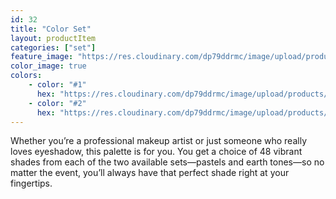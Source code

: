 ```yaml
---
id: 32
title: "Color Set"
layout: productItem
categories: ["set"]
feature_image: "https://res.cloudinary.com/dp79ddrmc/image/upload/products/colorSet.jpg"
color_image: true
colors:
    - color: "#1"
      hex: "https://res.cloudinary.com/dp79ddrmc/image/upload/products/colorSet1.jpg"
    - color: "#2"
      hex: "https://res.cloudinary.com/dp79ddrmc/image/upload/products/colorSet2.jpg"
---
```

Whether you’re a professional makeup artist or just someone who really loves eyeshadow, this palette is for you. You get a choice of 48 vibrant shades from each of the two available sets—pastels and earth tones—so no matter the event, you’ll always have that perfect shade right at your fingertips.